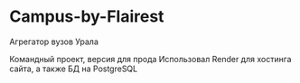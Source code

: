 # Campus-by-Flairest
Агрегатор вузов Урала

Командный проект, версия для прода
Использовал Render для хостинга сайта, а также БД на PostgreSQL 
